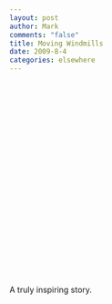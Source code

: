 ```yaml
--- 
layout: post
author: Mark
comments: "false"
title: Moving Windmills
date: 2009-8-4
categories: elsewhere
---
```

<object width="425" height="344"><param name="movie" value="http://www.youtube.com/v/arD374MFk4w&color1=0xb1b1b1&color2=0xcfcfcf&hl=en&feature=player_embedded&fs=1"></param><param name="allowFullScreen" value="true"></param><param name="allowScriptAccess" value="always"></param><embed src="http://www.youtube.com/v/arD374MFk4w&color1=0xb1b1b1&color2=0xcfcfcf&hl=en&feature=player_embedded&fs=1" type="application/x-shockwave-flash" allowfullscreen="true" allowScriptAccess="always" width="425" height="344"></embed></object>

<p>A truly inspiring story.</p>
